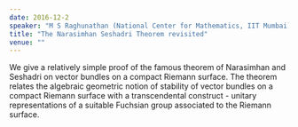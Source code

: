 ```yaml
---
date: 2016-12-2
speaker: "M S Raghunathan (National Center for Mathematics, IIT Mumbai)"
title: "The Narasimhan Seshadri Theorem revisited"
venue: ""
---
```

We give a relatively simple proof of the famous theorem of
Narasimhan and Seshadri on vector bundles on a compact Riemann surface.
The theorem relates the algebraic geometric notion of stability of vector
bundles on a compact Riemann surface with a transcendental construct -
unitary representations of a suitable Fuchsian group associated to the
Riemann surface.
